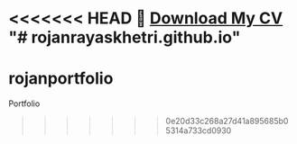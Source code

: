 <<<<<<< HEAD
📄 [Download My CV](https://github.com/nima0610/Nimfolio/raw/main/my%20cv.docx)
"# rojanrayaskhetri.github.io" 
=======
# rojanportfolio
Portfolio
>>>>>>> 0e20d33c268a27d41a895685b05314a733cd0930
